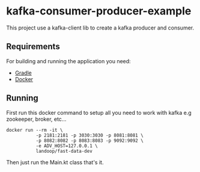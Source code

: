 # kafka-consumer-producer-example

This project use a kafka-client lib to create a kafka producer and consumer.

## Requirements

For building and running the application you need:

- [Gradle](https://gradle.org/)
- [Docker](https://www.docker.com/)

## Running

First run this docker command to setup all you need to work with kafka e.g zookeeper, broker, etc...

```
docker run --rm -it \
           -p 2181:2181 -p 3030:3030 -p 8081:8081 \
           -p 8082:8082 -p 8083:8083 -p 9092:9092 \
           -e ADV_HOST=127.0.0.1 \
           landoop/fast-data-dev
```

Then just run the Main.kt class that's it.

